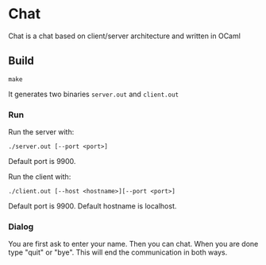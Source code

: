 Chat
============

Chat is a chat based on client/server architecture and written in OCaml

## Build

```make```

It generates two binaries `server.out` and `client.out`

### Run

Run the server with:

```
./server.out [--port <port>]
```

Default port is 9900.

Run the client with:

```
./client.out [--host <hostname>][--port <port>]
```

Default port is 9900. Default hostname is localhost.

### Dialog

You are first ask to enter your name.
Then you can chat.
When you are done type "quit" or "bye". This will end the communication in both ways.
